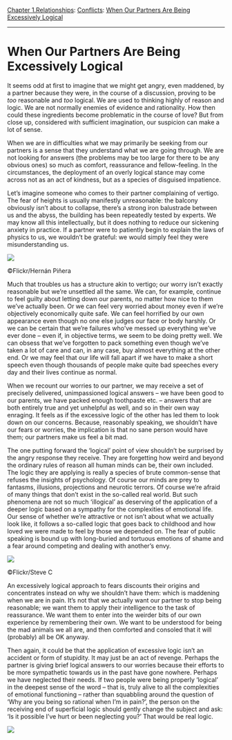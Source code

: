 [Chapter 1.Relationships](https://www.theschooloflife.com/thebookoflife/category/relationships/): [Conflicts](https://www.theschooloflife.com/thebookoflife/category/relationships/conflicts/): [When Our Partners Are Being Excessively Logical](https://www.theschooloflife.com/thebookoflife/when-our-partners-are-being-excessively-logical/)

* * *

# When Our Partners Are Being Excessively Logical

It seems odd at first to imagine that we might get angry, even maddened, by a partner because they were, in the course of a discussion, proving to be _too_ reasonable and _too_ logical. We are used to thinking highly of reason and logic. We are not normally enemies of evidence and rationality. How then could these ingredients become problematic in the course of love? But from close up, considered with sufficient imagination, our suspicion can make a lot of sense.

When we are in difficulties what we may primarily be seeking from our partners is a sense that they understand what we are going through. We are not looking for answers (the problems may be too large for there to be any obvious ones) so much as comfort, reassurance and fellow-feeling. In the circumstances, the deployment of an overly logical stance may come across not as an act of kindness, but as a species of disguised impatience.

Let’s imagine someone who comes to their partner complaining of vertigo. The fear of heights is usually manifestly unreasonable: the balcony obviously isn’t about to collapse, there’s a strong iron balustrade between us and the abyss, the building has been repeatedly tested by experts. We may know all this intellectually, but it does nothing to reduce our sickening anxiety in practice. If a partner were to patiently begin to explain the laws of physics to us, we wouldn’t be grateful: we would simply feel they were misunderstanding us.

 ![](https://www.theschooloflife.com/thebookoflife/wp-content/uploads/2018/09/15126144270_159c861fdc_z.jpg)

©Flickr/Hernán Piñera

Much that troubles us has a structure akin to vertigo; our worry isn’t exactly reasonable but we’re unsettled all the same. We can, for example, continue to feel guilty about letting down our parents, no matter how nice to them we’ve actually been. Or we can feel very worried about money even if we’re objectively economically quite safe. We can feel horrified by our own appearance even though no one else judges our face or body harshly. Or we can be certain that we’re failures who’ve messed up everything we’ve ever done – even if, in objective terms, we seem to be doing pretty well. We can obsess that we’ve forgotten to pack something even though we’ve taken a lot of care and can, in any case, buy almost everything at the other end. Or we may feel that our life will fall apart if we have to make a short speech even though thousands of people make quite bad speeches every day and their lives continue as normal.

When we recount our worries to our partner, we may receive a set of precisely delivered, unimpassioned logical answers – we have been good to our parents, we have packed enough toothpaste etc. – answers that are both entirely true and yet unhelpful as well, and so in their own way enraging. It feels as if the excessive logic of the other has led them to look down on our concerns. Because, reasonably speaking, we shouldn’t have our fears or worries, the implication is that no sane person would have them; our partners make us feel a bit mad.

The one putting forward the ‘logical’ point of view shouldn’t be surprised by the angry response they receive. They are forgetting how weird and beyond the ordinary rules of reason all human minds can be, their own included. The logic they are applying is really a species of brute common-sense that refuses the insights of psychology. Of course our minds are prey to fantasms, illusions, projections and neurotic terrors. Of course we’re afraid of many things that don’t exist in the so-called real world. But such phenomena are not so much ‘illogical’ as deserving of the application of a deeper logic based on a sympathy for the complexities of emotional life. Our sense of whether we’re attractive or not isn’t about what we actually look like, it follows a so-called logic that goes back to childhood and how loved we were made to feel by those we depended on. The fear of public speaking is bound up with long-buried and tortuous emotions of shame and a fear around competing and dealing with another’s envy.

 ![](https://www.theschooloflife.com/thebookoflife/wp-content/uploads/2018/09/7852006324_f8fbe8e7ff_z.jpg)

©Flickr/Steve C

An excessively logical approach to fears discounts their origins and concentrates instead on why we shouldn’t have them: which is maddening when we are in pain. It’s not that we actually want our partner to stop being reasonable; we want them to apply their intelligence to the task of reassurance. We want them to enter into the weirder bits of our own experience by remembering their own. We want to be understood for being the mad animals we all are, and then comforted and consoled that it will (probably) all be OK anyway.

Then again, it could be that the application of excessive logic isn’t an accident or form of stupidity. It may just be an act of revenge. Perhaps the partner is giving brief logical answers to our worries because their efforts to be more sympathetic towards us in the past have gone nowhere. Perhaps we have neglected their needs. If two people were being properly ‘logical’ in the deepest sense of the word – that is, truly alive to all the complexities of emotional functioning – rather than squabbling around the question of ‘Why are you being so rational when I’m in pain?’, the person on the receiving end of superficial logic should gently change the subject and ask: ‘Is it possible I’ve hurt or been neglecting you?’ That would be real logic.

[![](https://img.youtube.com/vi/zjYKSUU7Chg/0.jpg)](https://www.youtube.com/embed/zjYKSUU7Chg '')
